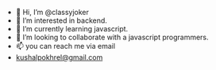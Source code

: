- 👋 Hi, I’m @classyjoker
- 👀 I’m interested in backend.
- 🌱 I’m currently learning javascript.
- 💞️ I’m looking to collaborate with a javascript programmers.
- 📫  you can reach me via email 
- kushalpokhrel@gmail.com
